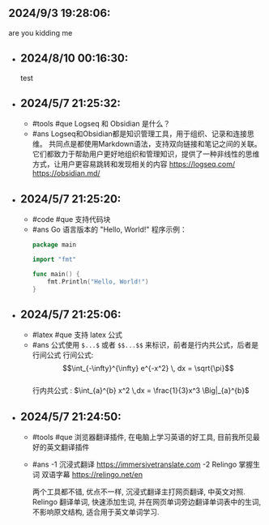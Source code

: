 ## 2024/9/3 19:28:06:
  are you kidding me
- ## 2024/8/10 00:16:30:
  test
- ## 2024/5/7 21:25:32:
	- #tools
	  #que Logseq 和 Obsidian 是什么？
	- #ans
	  Logseq和Obsidian都是知识管理工具，用于组织、记录和连接思维。
	  共同点是都使用Markdown语法，支持双向链接和笔记之间的关联。它们都致力于帮助用户更好地组织和管理知识，提供了一种非线性的思维方式，让用户更容易跳转和发现相关的内容
	  https://logseq.com/
	  https://obsidian.md/
- ## 2024/5/7 21:25:20:
	- #code
	  #que 支持代码块
	- #ans
	  Go 语言版本的 "Hello, World!" 程序示例：
	  ```go
	  package main
	  
	  import "fmt"
	  
	  func main() {
	      fmt.Println("Hello, World!")
	  }
	  ```
- ## 2024/5/7 21:25:06:
	- #latex 
	  #que 支持 latex 公式
	- #ans
	  公式使用 `$...$` 或者 `$$...$$` 来标识，前者是行内共公式，后者是行间公式
	  行间公式: 
	  $$\int_{-\infty}^{\infty} e^{-x^2} \, dx = \sqrt{\pi}$$  
	  行内共公式 : $\int_{a}^{b} x^2 \,dx = \frac{1}{3}x^3 \Big|_{a}^{b}$
- ## 2024/5/7 21:24:50:
	- #tools
	  #que 浏览器翻译插件, 在电脑上学习英语的好工具, 目前我所见最好的英文翻译插件
	- #ans
	  -1 沉浸式翻译 https://immersivetranslate.com
	  -2 Relingo 掌握生词 双语字幕  https://relingo.net/en
	  
	  两个工具都不错, 优点不一样, 沉浸式翻译主打网页翻译, 中英文对照. Relingo 翻译单词, 快速添加生词, 并在网页单词旁边翻译单词表中的生词, 不影响原文结构, 适合用于英文单词学习.